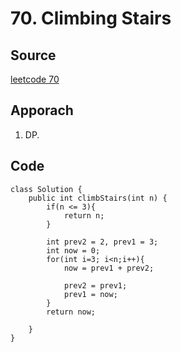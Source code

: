 # 70. Climbing Stairs

## Source
[leetcode 70](https://leetcode.com/problems/climbing-stairs/description/?envType=problem-list-v2&envId=dynamic-programming)


## Apporach
1. DP.
## Code
    class Solution {
        public int climbStairs(int n) {
            if(n <= 3){
                return n;
            }       

            int prev2 = 2, prev1 = 3;
            int now = 0;
            for(int i=3; i<n;i++){
                now = prev1 + prev2;

                prev2 = prev1;
                prev1 = now;
            }
            return now;

        }
    }
